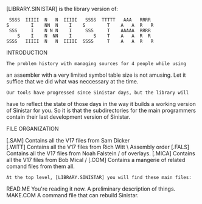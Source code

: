 [LIBRARY.SINISTAR] is the library version of:

	 SSSS  IIIII  N   N  IIIII   SSSS  TTTTT   AAA   RRRR
	S        I    NN  N    I    S        T    A   A  R   R
	 SSS     I    N N N    I     SSS     T    AAAAA  RRRR
	    S    I    N  NN    I        S    T    A   A  R  R
	SSSS   IIIII  N   N  IIIII  SSSS     T    A   A  R   R

INTRODUCTION

	The problem history with managing sources for 4 people while using
an assembler with a very limited symbol table size is not amusing.  Let it
suffice that we did what was neccessary at the time.

	Our tools have progressed since Sinistar days, but the library will
have to reflect the state of those days in the way it builds a working version
of Sinistar for you.  So it is that the subdirectories for the main programmers
contain their last development version of Sinistar.

FILE ORGANIZATION
	
[.SAM]	Contains all the V17 files from Sam Dicker	\
[.WITT]	Contains all the V17 files from Rich Witt	 \	Assembly order
[.FALS]	Contains all the V17 files from Noah Falstein	 /	  of overlays.
[.MICA]	Contains all the V17 files from Bob Mical	/
[.COM]	Contains a mangerie of related comand files from them all.

	At the top level, [LIBRARY.SINISTAR] you will find these main files:

READ.ME		You're reading it now.  A preliminary description of things.
MAKE.COM	A command file that can rebuild Sinistar.
